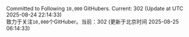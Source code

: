 Committed to Following `10,000` GitHubers. Current: <!-- FOLLOWING_COUNT -->302<!-- FOLLOWING_COUNT --> (Update at UTC <!-- LAST_UPDATED -->2025-08-24 22:14:33<!-- LAST_UPDATED -->)<br>
致力于关注`10,000`个GitHuber。当前：<!-- FOLLOWING_COUNT -->302<!-- FOLLOWING_COUNT --> (更新于北京时间 <!-- LAST_UPDATED_CST -->2025-08-25 06:14:33<!-- LAST_UPDATED_CST -->)
